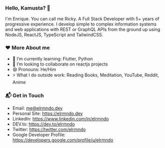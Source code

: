 ### Hello, Kamusta? 👋

I'm Enrique. You can call me Ricky. A Full Stack Developer with 5+ years of progressive experience. I develop simple to complex information systems and web applications with REST or GraphQL APIs from the ground up using NodeJS, ReactJS, TypeScript and TailwindCSS.

### ❤️ More About me

- 🌱 I’m currently learning: Flutter, Python
- 👯 I’m looking to collaborate on reactjs projects
- 😄 Pronouns: He/Him
- ⚡ What I do outside work: Reading Books, Meditation, YouTube, Reddit, Anime

### 📬 Get in Touch

- Email: me@elrmndo.dev
- Personal Site: https://elrmndo.dev
- LinkedIn: https://www.linkedin.com/in/elrmndo
- DEV.to: https://dev.to/elrmndo
- Twitter: https://twitter.com/elrmndo
- Google Developer Profile: https://developers.google.com/profile/u/elrmndo
